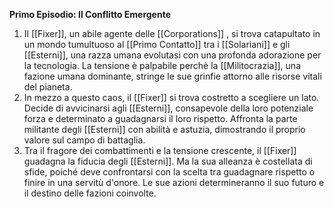**Primo Episodio: Il Conflitto Emergente**

1. Il [[Fixer]], un abile agente delle [[Corporations]] , si trova catapultato in un mondo tumultuoso al [[Primo Contatto]] tra i [[Solariani]] e gli [[Esterni]], una razza umana evolutasi con una profonda adorazione per la tecnologia. La tensione è palpabile perchè la [[Militocrazia]], una fazione umana dominante, stringe le sue grinfie attorno alle risorse vitali del pianeta.
2. In mezzo a questo caos, il [[Fixer]] si trova costretto a scegliere un lato. Decide di avvicinarsi agli [[Esterni]], consapevole della loro potenziale forza e determinato a guadagnarsi il loro rispetto. Affronta la parte militante degli [[Esterni]] con abilità e astuzia, dimostrando il proprio valore sul campo di battaglia.
3. Tra il fragore dei combattimenti e la tensione crescente, il [[Fixer]] guadagna la fiducia degli [[Esterni]]. Ma la sua alleanza è costellata di sfide, poiché deve confrontarsi con la scelta tra guadagnare rispetto o finire in una servitù d'onore. Le sue azioni determineranno il suo futuro e il destino delle fazioni coinvolte.